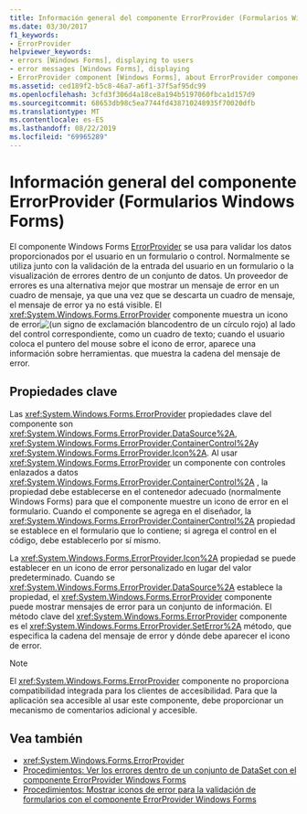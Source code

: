 ```yaml
---
title: Información general del componente ErrorProvider (Formularios Windows Forms)
ms.date: 03/30/2017
f1_keywords:
- ErrorProvider
helpviewer_keywords:
- errors [Windows Forms], displaying to users
- error messages [Windows Forms], displaying
- ErrorProvider component [Windows Forms], about ErrorProvider component
ms.assetid: ced189f2-b5c8-46a7-a6f1-37f5af95dc99
ms.openlocfilehash: 3cfd3f306d4a18ce8a194b5197060fbca1d157d9
ms.sourcegitcommit: 68653db98c5ea7744fd438710248935f70020dfb
ms.translationtype: MT
ms.contentlocale: es-ES
ms.lasthandoff: 08/22/2019
ms.locfileid: "69965289"
---
```

# <a name="errorprovider-component-overview-windows-forms"></a>Información general del componente ErrorProvider (Formularios Windows Forms)
El componente Windows Forms [ErrorProvider](errorprovider-component-windows-forms.md) se usa para validar los datos proporcionados por el usuario en un formulario o control. Normalmente se utiliza junto con la validación de la entrada del usuario en un formulario o la visualización de errores dentro de un conjunto de datos. Un proveedor de errores es una alternativa mejor que mostrar un mensaje de error en un cuadro de mensaje, ya que una vez que se descarta un cuadro de mensaje, el mensaje de error ya no está visible. El <xref:System.Windows.Forms.ErrorProvider> componente muestra un icono de error![(un signo de exclamación blanco](./media/errorprovider-component-overview-windows-forms/vb-error-provider-icon.gif)dentro de un círculo rojo) al lado del control correspondiente, como un cuadro de texto; cuando el usuario coloca el puntero del mouse sobre el icono de error, aparece una información sobre herramientas. que muestra la cadena del mensaje de error.  
  
## <a name="key-properties"></a>Propiedades clave  
 Las <xref:System.Windows.Forms.ErrorProvider> propiedades clave del componente son <xref:System.Windows.Forms.ErrorProvider.DataSource%2A>, <xref:System.Windows.Forms.ErrorProvider.ContainerControl%2A>y <xref:System.Windows.Forms.ErrorProvider.Icon%2A>. Al usar <xref:System.Windows.Forms.ErrorProvider> un componente con controles enlazados a datos <xref:System.Windows.Forms.ErrorProvider.ContainerControl%2A> , la propiedad debe establecerse en el contenedor adecuado (normalmente Windows Forms) para que el componente muestre un icono de error en el formulario. Cuando el componente se agrega en el diseñador, la <xref:System.Windows.Forms.ErrorProvider.ContainerControl%2A> propiedad se establece en el formulario que lo contiene; si agrega el control en el código, debe establecerlo por sí mismo.  
  
 La <xref:System.Windows.Forms.ErrorProvider.Icon%2A> propiedad se puede establecer en un icono de error personalizado en lugar del valor predeterminado. Cuando se <xref:System.Windows.Forms.ErrorProvider.DataSource%2A> establece la propiedad, el <xref:System.Windows.Forms.ErrorProvider> componente puede mostrar mensajes de error para un conjunto de información. El método clave del <xref:System.Windows.Forms.ErrorProvider> componente es el <xref:System.Windows.Forms.ErrorProvider.SetError%2A> método, que especifica la cadena del mensaje de error y dónde debe aparecer el icono de error.  
  
> [!NOTE]
> El <xref:System.Windows.Forms.ErrorProvider> componente no proporciona compatibilidad integrada para los clientes de accesibilidad. Para que la aplicación sea accesible al usar este componente, debe proporcionar un mecanismo de comentarios adicional y accesible.  
  
## <a name="see-also"></a>Vea también

- <xref:System.Windows.Forms.ErrorProvider>
- [Procedimientos: Ver los errores dentro de un conjunto de DataSet con el componente ErrorProvider Windows Forms](view-errors-within-a-dataset-with-wf-errorprovider-component.md)
- [Procedimientos: Mostrar iconos de error para la validación de formularios con el componente ErrorProvider Windows Forms](display-error-icons-for-form-validation-with-wf-errorprovider.md)

